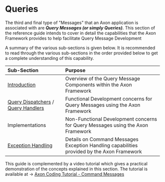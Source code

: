 # Queries

The third and final type of "Messages" that an Axon application is associated with are _**Query Messages \(or simply Queries\).**_  This section of the reference guide  intends to cover in detail the capabilities that the Axon Framework provides to help facilitate Query Message Development

A summary of the various sub-sections is given below. It is recommended to read through the various sub-sections in the order provided below to get a complete understanding of this capability.

| Sub-Section | Purpose |
| :--- | :--- |
| [Introduction](../command-handling/introduction-tbd.md) | Overview of the  Query Message Components  within the Axon Framework |
| [Query Dispatchers](../command-handling/dispatching-commands.md) / [Query Handlers](../command-handling/command-handlers.md) | Functional Development concerns for Query Messages using the Axon Framework |
| Implementations | Non-Functional Development concerns for Query Messages using the Axon Framework |
| [Exception Handling](../command-handling/exception-handling.md) | Details on Command Messages Exception Handling capabilities provided by the Axon Framework |

This guide is complemented by a video tutorial which gives a practical demonstration of the concepts explained in this section. The tutorial is available at  -&gt; [Axon Coding Tutorial - Command Messages](https://www.youtube.com/watch?v=7oy4w5THFEU&feature=youtu.be)

